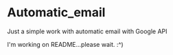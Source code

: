 # Automatic_email

Just a simple work with automatic email with Google API

I'm working on README...please wait. :^)
